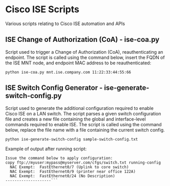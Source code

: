 # Cisco ISE Scripts

Various scripts relating to Cisco ISE automation and APIs

## ISE Change of Authorization (CoA) - ise-coa.py

Script used to trigger a Change of Authorization (CoA), reauthenticating an endpoint.  The script is called using the command below, insert the FQDN of the ISE MNT node, and endpoint MAC address to be reauthenticated:

 ```python ise-coa.py mnt.ise.company.com 11:22:33:44:55:66```

## ISE Switch Config Generator - ise-generate-switch-config.py
Script used to generate the additional configuration required to enable Cisco ISE on a LAN switch.  The script parses a given switch configuration file and creates a new file containing the global and interface-level commands required to enable ISE.  The script is called using the command below, replace the file name with a file containing the current switch config.

 ```python ise-generate-switch-config sample-switch-config.txt```
 
 Example of output after running script:
 
 ```--------------------
Issue the command below to apply configuration:
copy ftp://myuser:mypass@myserver.com/cfgs/switch.txt running-config
   NAC Exempt:  FastEthernet0/7 (Uplink to core switch)
   NAC Exempt:  FastEthernet0/9 (printer near office 122A)
   NAC Exempt:  FastEthernet0/24 (No Description)
--------------------```
